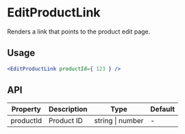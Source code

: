 # EditProductLink

Renders a link that points to the product edit page.

## Usage

```jsx
<EditProductLink productId={ 123 } />
```

## API

| Property | Description | Type | Default |
| --- | --- | --- | --- |
| productId | Product ID | string \| number  | - |
